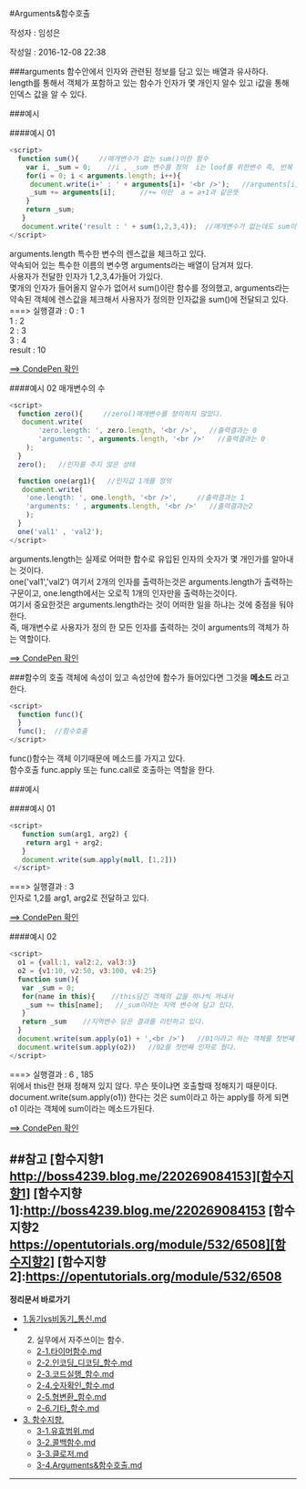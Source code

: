 #Arguments&함수호출

작성자 : 임성은

작성일 : 2016-12-08 22:38

###arguments
함수안에서 인자와 관련된 정보를 담고 있는 배열과 유사하다.<br/>
length를 통해서 객체가 포함하고 있는 함수가 인자가 몇 개인지 알수 있고 i값을 통해 인덱스 값을 알 수 있다.

###예시

####예시 01
```javascript
<script>
  function sum(){     //매개변수가 없는 sum()이란 함수
    var i, _sum = 0;    //i , _sum 변수를 정의  i는 loof를 위한변수 즉, 반복 _sum 출력결과를 담아낼 변수
    for(i = 0; i < arguments.length; i++){
     document.write(i+' : ' + arguments[i]+ '<br />');   //arguments[i] i는 1,2,3,4 이렇게 들어간다.
     _sum += arguments[i];      //+= 이란  a = a+1과 같은뜻
    }
    return _sum;
   }
   document.write('result : ' + sum(1,2,3,4));  //매개변수가 없는데도 sum이란함수에 1,2,3,4 인자4개를 전달
</script>
```   
arguments.length 특수한 변수의 렌스값을 체크하고 있다.<br />
약속되어 있는 특수한 이름의 변수명 arguments라는 배열이 담겨져 있다.<br />
사용자가 전달한 인자가 1,2,3,4가들어 가있다.<br />
몇개의 인자가 들어올지 알수가 없어서 sum()이란 함수를 정의했고, arguments라는 약속된 객체에 렌스값을 체크해서 사용자가 정의한 인자값을 sum()에 전달되고 있다.<br />
===> 실행결과 : 0 : 1<br />
                1 : 2<br />
                2 : 3<br />
                3 : 4<br />
                result : 10

[==> CondePen 확인](http://codepen.io/lseeee/pen/VebprE)

####예시 02 매개변수의 수
```javascript
<script>
  function zero(){     //zero()매개변수를 정의하지 않았다.
   document.write(
       'zero.length: ', zero.length, '<br />',   //출력결과는 0
       'arguments: ', arguments.length, '<br />'   //출력결과는 0
    );
  }
  zero();   //인자를 주지 않은 상태

  function one(arg1){   //인자값 1개를 정의
   document.write(
    'one.length: ', one.length, '<br />',     //출력결과는 1
    'arguments: ' , arguments.length, '<br />'   //출력결과는2
    );
  }
  one('val1' , 'val2');
</script>
```
arguments.length는 실제로 어떠한 함수로 유입된 인자의 숫자가 몇 개인가를 알아내는 것이다.<br />
one('val1','val2') 여기서 2개의 인자를 출력하는것은 arguments.length가 출력하는 구문이고, one.length에서는 오로직 1개의 인자만을 출력하는것이다.<br />
여기서 중요한것은 arguments.length라는 것이 어떠한 일을 하냐는 것에 중점을 둬야 한다.<br />
즉, 매개변수로 사용자가 정의 한 모든 인자를 출력하는 것이 arguments의 객체가 하는 역할이다.

[==> CondePen 확인](http://codepen.io/lseeee/pen/mVmWpg)

###함수의 호출
객체에 속성이 있고 속성안에 함수가 들어있다면 그것을 **메소드** 라고 한다.

```javascript
<script>
  function func(){ 
  }
  func();  //함수호출
</script>
```
func()함수는 객체 이기때문에 메소드를 가지고 있다.<br />
함수호출 func.apply 또는 func.call로 호출하는 역할을 한다.

###예시

####예시 01
```javascript
<script>
   function sum(arg1, arg2) {
    return arg1 + arg2;
   }
   document.write(sum.apply(null, [1,2]))
 </script>
```
===> 실행결과 : 3<br />
인자로 1,2를 arg1, arg2로 전달하고 있다.

[==> CondePen 확인](http://codepen.io/lseeee/pen/MKmpVp)

####예시 02
```javascript
<script>
  o1 = {vall:1, val2:2, val3:3}
  o2 = {v1:10, v2:50, v3:100, v4:25}
  function sum(){
   var _sum = 0;     
   for(name in this){    //this담긴 객체의 값을 하나씩 꺼내서
    _sum += this[name];   //_sum이라는 지역 변수에 담고 있다.
   }
   return _sum    //지역변수 담은 결과를 리턴하고 있다.
  }
  document.write(sum.apply(o1) + ',<br />')   //01이라고 하는 객체를 첫번째 인자로 줬다.
  document.write(sum.apply(o2))   //02를 첫번째 인자로 줬다.
</script>
```
===> 실행결과 : 6 , 185<br />
위에서 this란 현재 정해져 있지 않다. 무슨 뜻이냐면 호출할때 정해지기 때문이다.<br />
document.write(sum.apply(o1)) 한다는 것은 sum이라고 하는 apply를 하게 되면 o1 이라는 객체에 sum이라는 메소드가된다.

[==> CondePen 확인](http://codepen.io/lseeee/pen/bEWqMd)

##참고
[함수지향1 http://boss4239.blog.me/220269084153][함수지향1]
[함수지향1]:http://boss4239.blog.me/220269084153
[함수지향2 https://opentutorials.org/module/532/6508][함수지향2]
[함수지향2]:https://opentutorials.org/module/532/6508
----
 
**정리문서 바로가기**
 
* [1.동기vs비동기_통신.md](https://github.com/demun/FrontEndStudy/blob/master/document/Javascript/docs/1.%EB%8F%99%EA%B8%B0vs%EB%B9%84%EB%8F%99%EA%B8%B0_%ED%86%B5%EC%8B%A0.md)
* 2. 실무에서 자주쓰이는 함수.
    - [2-1.타이머함수.md](https://github.com/demun/FrontEndStudy/blob/master/document/Javascript/docs/2-1.%ED%83%80%EC%9D%B4%EB%A8%B8%ED%95%A8%EC%88%98.md)
    - [2-2.인코딩_디코딩_함수.md](https://github.com/demun/FrontEndStudy/blob/master/document/Javascript/docs/2-2.%EC%9D%B8%EC%BD%94%EB%94%A9_%EB%94%94%EC%BD%94%EB%94%A9_%ED%95%A8%EC%88%98.md)
    - [2-3.코드실행_함수.md](https://github.com/demun/FrontEndStudy/blob/master/document/Javascript/docs/2-3.%EC%BD%94%EB%93%9C%EC%8B%A4%ED%96%89_%ED%95%A8%EC%88%98.md)
    - [2-4.숫자확인_함수.md](https://github.com/demun/FrontEndStudy/blob/master/document/Javascript/docs/2-4.%EC%88%AB%EC%9E%90%ED%99%95%EC%9D%B8_%ED%95%A8%EC%88%98.md)
    - [2-5.형변환_함수.md](https://github.com/demun/FrontEndStudy/blob/master/document/Javascript/docs/2-5.%ED%98%95%EB%B3%80%ED%99%98_%ED%95%A8%EC%88%98.md)
    - [2-6.기타_함수.md](https://github.com/demun/FrontEndStudy/blob/master/document/Javascript/docs/2-6.%EA%B8%B0%ED%83%80_%ED%95%A8%EC%88%98.md)  
* [3. 함수지향.](https://github.com/demun/FrontEndStudy/blob/master/document/Javascript/docs/3-0.%ED%95%A8%EC%88%98%EC%A7%80%ED%96%A5.md)
    - [3-1.유효범위.md](https://github.com/demun/FrontEndStudy/blob/master/document/Javascript/docs/3-1.%EC%9C%A0%ED%9A%A8%EB%B2%94%EC%9C%84.md)
    - [3-2.콜백함수.md](https://github.com/demun/FrontEndStudy/blob/master/document/Javascript/docs/3-2.%EC%BD%9C%EB%B0%B1%ED%95%A8%EC%88%98.md)
    - [3-3.클로저.md](https://github.com/demun/FrontEndStudy/blob/master/document/Javascript/docs/3-3.%20%ED%81%B4%EB%A1%9C%EC%A0%80.md)
    - [3-4.Arguments&함수호출.md](https://github.com/demun/FrontEndStudy/blob/master/document/Javascript/docs/3-4.Arguments%26%ED%95%A8%EC%88%98%ED%98%B8%EC%B6%9C.md)
    
----
